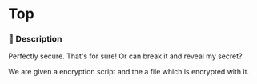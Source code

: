 # Top
### 📄 Description
Perfectly secure. That's for sure! Or can break it and reveal my secret?

We are given a encryption script and the a file which is encrypted with it.
